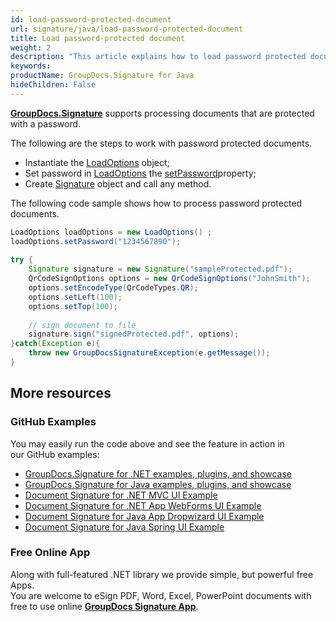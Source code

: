 ```yaml
---
id: load-password-protected-document
url: signature/java/load-password-protected-document
title: Load password-protected document
weight: 2
description: "This article explains how to load password protected document with GroupDocs.Signature API."
keywords: 
productName: GroupDocs.Signature for Java
hideChildren: False
---
```

[**GroupDocs.Signature**](https://products.groupdocs.com/signature/java) supports processing documents that are protected with a password.

The following are the steps to work with password protected documents.

*   Instantiate the [LoadOptions](https://apireference.groupdocs.com/java/signature/com.groupdocs.signature.options.loadoptions/LoadOptions) object;
*   Set password in [LoadOptions](https://apireference.groupdocs.com/java/signature/com.groupdocs.signature.options.loadoptions/LoadOptions) the [setPassword](https://apireference.groupdocs.com/java/signature/com.groupdocs.signature.options.loadoptions/LoadOptions#setPassword(java.lang.String))property;
*   Create [Signature](https://apireference.groupdocs.com/java/signature/com.groupdocs.signature/Signature) object and call any method.

The following code sample shows how to process password protected documents.

```java
LoadOptions loadOptions = new LoadOptions() ;  
loadOptions.setPassword("1234567890");       
 
try {
    Signature signature = new Signature("sampleProtected.pdf");
    QrCodeSignOptions options = new QrCodeSignOptions("JohnSmith");
    options.setEncodeType(QrCodeTypes.QR);
    options.setLeft(100);
    options.setTop(100);   
 
    // sign document to file
    signature.sign("signedProtected.pdf", options);
}catch(Exception e){
    throw new GroupDocsSignatureException(e.getMessage());
}
```

## More resources

### GitHub Examples 

You may easily run the code above and see the feature in action in our GitHub examples:

*   [GroupDocs.Signature for .NET examples, plugins, and showcase](https://github.com/groupdocs-signature/GroupDocs.Signature-for-.NET)    
*   [GroupDocs.Signature for Java examples, plugins, and showcase](https://github.com/groupdocs-signature/GroupDocs.Signature-for-Java)    
*   [Document Signature for .NET MVC UI Example](https://github.com/groupdocs-signature/GroupDocs.Signature-for-.NET-MVC)    
*   [Document Signature for .NET App WebForms UI Example](https://github.com/groupdocs-signature/GroupDocs.Signature-for-.NET-WebForms)    
*   [Document Signature for Java App Dropwizard UI Example](https://github.com/groupdocs-signature/GroupDocs.Signature-for-Java-Dropwizard)   
*   [Document Signature for Java Spring UI Example](https://github.com/groupdocs-signature/GroupDocs.Signature-for-Java-Spring)
    

### Free Online App 

Along with full-featured .NET library we provide simple, but powerful free Apps.  
You are welcome to eSign PDF, Word, Excel, PowerPoint documents with free to use online **[GroupDocs Signature App](https://products.groupdocs.app/signature)**.
